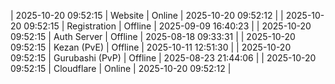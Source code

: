 | 2025-10-20 09:52:15 | Website | Online | 2025-10-20 09:52:12 |
| 2025-10-20 09:52:15 | Registration | Offline | 2025-09-09 16:40:23 |
| 2025-10-20 09:52:15 | Auth Server | Offline | 2025-08-18 09:33:31 |
| 2025-10-20 09:52:15 | Kezan (PvE) | Offline | 2025-10-11 12:51:30 |
| 2025-10-20 09:52:15 | Gurubashi (PvP) | Offline | 2025-08-23 21:44:06 |
| 2025-10-20 09:52:15 | Cloudflare | Online | 2025-10-20 09:52:12 |
